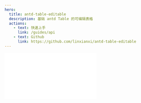```yaml
---
hero:
  title: antd-table-editable
  description: 基础 antd Table 的可编辑表格
  actions:
    - text: 快速上手
      link: /guides/api
    - text: Github
      link: https://github.com/linxianxi/antd-table-editable
---
```


<embed src="../README.md"></embed>
